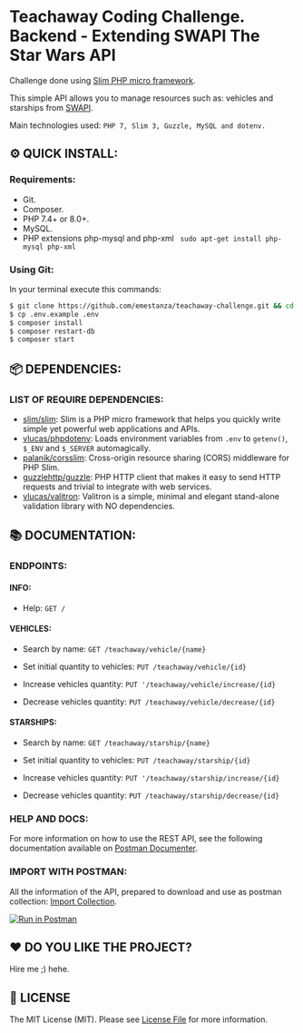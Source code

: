 # Teachaway Coding Challenge. Backend - Extending SWAPI The Star Wars API

Challenge done using [Slim PHP micro framework](https://www.slimframework.com).

This simple API allows you to manage resources such as: vehicles and starships from [SWAPI](https://swapi.dev/documentation).

Main technologies used: `PHP 7, Slim 3, Guzzle, MySQL and dotenv.`


## :gear: QUICK INSTALL:

### Requirements:

- Git.
- Composer.
- PHP 7.4+ or 8.0+.
- MySQL.
- PHP extensions php-mysql and php-xml
` sudo apt-get install php-mysql php-xml`


### Using Git:

In your terminal execute this commands:

```bash
$ git clone https://github.com/emestanza/teachaway-challenge.git && cd teachaway-challenge
$ cp .env.example .env
$ composer install
$ composer restart-db
$ composer start
```


## :package: DEPENDENCIES:

### LIST OF REQUIRE DEPENDENCIES:

- [slim/slim](https://github.com/slimphp/Slim): Slim is a PHP micro framework that helps you quickly write simple yet powerful web applications and APIs.
- [vlucas/phpdotenv](https://github.com/vlucas/phpdotenv): Loads environment variables from `.env` to `getenv()`, `$_ENV` and `$_SERVER` automagically.
- [palanik/corsslim](https://github.com/palanik/CorsSlim): Cross-origin resource sharing (CORS) middleware for PHP Slim.
- [guzzlehttp/guzzle](https://github.com/guzzle/guzzle): PHP HTTP client that makes it easy to send HTTP requests and trivial to integrate with web services.
- [vlucas/valitron](https://github.com/vlucas/valitron): Valitron is a simple, minimal and elegant stand-alone validation library with NO dependencies.


## :books: DOCUMENTATION:

### ENDPOINTS:

#### INFO:

- Help: `GET /`


#### VEHICLES:

- Search by name: `GET /teachaway/vehicle/{name}`

- Set initial quantity to vehicles: `PUT /teachaway/vehicle/{id}`

- Increase vehicles quantity: `PUT '/teachaway/vehicle/increase/{id}`

- Decrease vehicles quantity: `PUT /teachaway/vehicle/decrease/{id}`


#### STARSHIPS:

- Search by name: `GET /teachaway/starship/{name}`

- Set initial quantity to vehicles: `PUT /teachaway/starship/{id}`

- Increase vehicles quantity: `PUT '/teachaway/starship/increase/{id}`

- Decrease vehicles quantity: `PUT /teachaway/starship/decrease/{id}`


### HELP AND DOCS:

For more information on how to use the REST API, see the following documentation available on [Postman Documenter](https://www.postman.com/lively-rocket-2135/workspace/teachaway/documentation/671512-5e6ae052-0be0-4ae6-bd3d-c3587a09d122).


### IMPORT WITH POSTMAN:

All the information of the API, prepared to download and use as postman collection: [Import Collection](https://www.postman.com/lively-rocket-2135/workspace/teachaway/documentation/671512-5e6ae052-0be0-4ae6-bd3d-c3587a09d122).

[![Run in Postman](https://run.pstmn.io/button.svg)](https://god.gw.postman.com/run-collection/671512-5e6ae052-0be0-4ae6-bd3d-c3587a09d122?action=collection%2Ffork&collection-url=entityId%3D671512-5e6ae052-0be0-4ae6-bd3d-c3587a09d122%26entityType%3Dcollection%26workspaceId%3D12aca00c-65af-4711-97e9-13137d5b2e99#?env%5BTeachaway%20Dev%5D=W3sia2V5IjoiYmFzZV91cmwiLCJ2YWx1ZSI6Imh0dHA6Ly9sb2NhbGhvc3Q6ODA4MCIsImVuYWJsZWQiOnRydWV9XQ==)

## :heart: DO YOU LIKE THE PROJECT?

Hire me ;) hehe.


## :page_facing_up: LICENSE

The MIT License (MIT). Please see [License File](LICENSE.md) for more information.


[ico-license]: https://img.shields.io/badge/license-MIT-brightgreen.svg?style=flat
